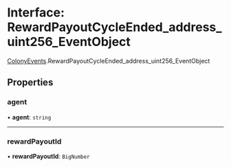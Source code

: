 # Interface: RewardPayoutCycleEnded\_address\_uint256\_EventObject

[ColonyEvents](../modules/ColonyEvents.md).RewardPayoutCycleEnded_address_uint256_EventObject

## Properties

### agent

• **agent**: `string`

___

### rewardPayoutId

• **rewardPayoutId**: `BigNumber`
